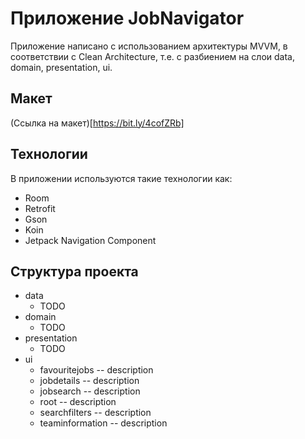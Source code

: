 # Приложение JobNavigator

Приложение написано с использованием архитектуры MVVM, в соответствии с
Clean Architecture, т.е. с разбиением на слои data, domain, presentation, ui.

## Макет

(Ссылка на макет)[https://bit.ly/4cofZRb]

## Технологии

В приложении используются такие технологии как:

- Room
- Retrofit
- Gson
- Koin
- Jetpack Navigation Component

## Структура проекта

- data
    - TODO
- domain
    - TODO
- presentation
    - TODO
- ui
  - favouritejobs -- description
  - jobdetails -- description
  - jobsearch -- description
  - root -- description
  - searchfilters -- description
  - teaminformation -- description
